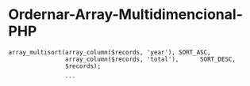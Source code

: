# Ordernar-Array-Multidimencional-PHP

```
array_multisort(array_column($records, 'year'), SORT_ASC,
                array_column($records, 'total'),      SORT_DESC,
                $records);
                
                ```
